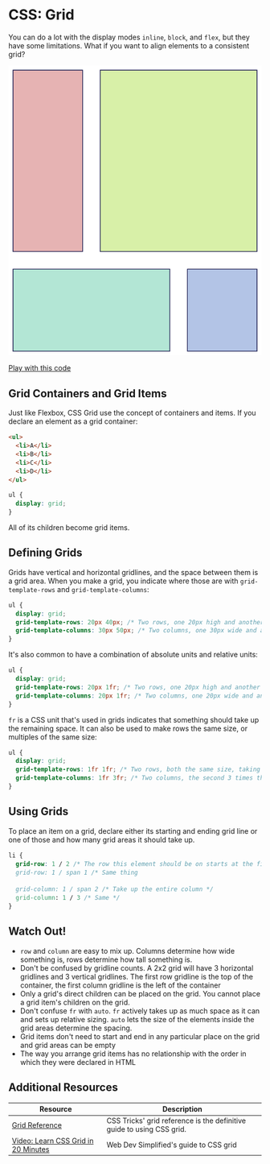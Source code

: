 # CSS: Grid

You can do a lot with the display modes `inline`, `block`, and `flex`, but they have some limitations. What if you want to align elements to a consistent grid?

![Example of a grid](assets/grid-1.png)

[Play with this code](https://github.com/sikaeducation/css-grid-usage)

## Grid Containers and Grid Items

Just like Flexbox, CSS Grid use the concept of containers and items. If you declare an element as a grid container:

```html
<ul>
  <li>A</li>
  <li>B</li>
  <li>C</li>
  <li>D</li>
</ul>
```

```css
ul {
  display: grid;
}
```

All of its children become grid items.

## Defining Grids

Grids have vertical and horizontal gridlines, and the space between them is a grid area. When you make a grid, you indicate where those are with `grid-template-rows` and `grid-template-columns`:

```css
ul {
  display: grid;
  grid-template-rows: 20px 40px; /* Two rows, one 20px high and another 40px high */
  grid-template-columns: 30px 50px; /* Two columns, one 30px wide and another 50px wide */
}
```

It's also common to have a combination of absolute units and relative units:

```css
ul {
  display: grid;
  grid-template-rows: 20px 1fr; /* Two rows, one 20px high and another taking up whatever is left */
  grid-template-columns: 20px 1fr; /* Two columns, one 20px wide and another taking up whatever is left */
}
```

`fr` is a CSS unit that's used in grids indicates that something should take up the remaining space. It can also be used to make rows the same size, or multiples of the same size:

```css
ul {
  display: grid;
  grid-template-rows: 1fr 1fr; /* Two rows, both the same size, taking up half the width of the container */
  grid-template-columns: 1fr 3fr; /* Two columns, the second 3 times the size of the first */
}
```

## Using Grids

To place an item on a grid, declare either its starting and ending grid line or one of those and how many grid areas it should take up.

```css
li {
  grid-row: 1 / 2 /* The row this element should be on starts at the first row gridline and ends at the second row gridline
  grid-row: 1 / span 1 /* Same thing

  grid-column: 1 / span 2 /* Take up the entire column */
  grid-column: 1 / 3 /* Same */
}
```

## Watch Out!

* `row` and `column` are easy to mix up. Columns determine how wide something is, rows determine how tall something is.
* Don't be confused by gridline counts. A 2x2 grid will have 3 horizontal gridlines and 3 vertical gridlines. The first row gridline is the top of the container, the first column gridline is the left of the container
* Only a grid's direct children can be placed on the grid. You cannot place a grid item's children on the grid.
* Don't confuse `fr` with `auto`. `fr` actively takes up as much space as it can and sets up relative sizing. `auto` lets the size of the elements inside the grid areas determine the spacing.
* Grid items don't need to start and end in any particular place on the grid and grid areas can be empty
* The way you arrange grid items has no relationship with the order in which they were declared in HTML

## Additional Resources

| Resource | Description |
| --- | --- |
| [Grid Reference](https://css-tricks.com/snippets/css/complete-guide-grid/) | CSS Tricks' grid reference is the definitive guide to using CSS grid. |
| [Video: Learn CSS Grid in 20 Minutes](https://www.youtube.com/watch?v=9zBsdzdE4sM) | Web Dev Simplified's guide to CSS grid |
